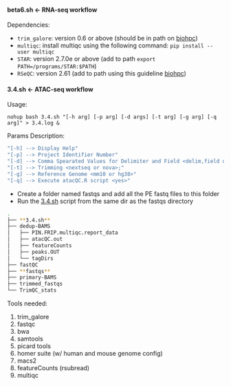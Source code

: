 
#### beta6.sh <- RNA-seq workflow
Dependencies:
  - `trim_galore`: version 0.6 or above (should be in path on [biohpc](https://biohpc.cornell.edu/lab/userguide.aspx?a=software&i=663#c))
  - `multiqc`: install multiqc using the following command:
      `pip install --user multiqc`  
  - `STAR`: version 2.7.0e or above (add to path `export PATH=/programs/STAR:$PATH`)
  - `RSeQC`: version 2.61 (add to path using this guideline [biohpc](https://biohpc.cornell.edu/lab/userguide.aspx?a=software&i=135#c))



#### 3.4.sh <- ATAC-seq workflow
Usage:

`nohup bash 3.4.sh "[-h arg] [-p arg] [-d args] [-t arg] [-g arg] [-q arg]" > 3.4.log &` 

Params Description:

```bash
"[-h] --> Display Help"
"[-p] --> Project Identifier Number"
"[-d] --> Comma Spearated Values for Delimiter and Field <delim,field or default> default: _,5 "
"[-t] --> Trimming <nextseq or nova>;"
"[-g] --> Reference Genome <mm10 or hg38>"
"[-q] --> Execute atacQC.R script <yes>"
```

- Create a folder named fastqs and add all the PE fastq files to this folder
- Run the [3.4.sh](http://3.4.sh) script from the same dir as the fastqs directory

```bash
.
├── **3.4.sh**
├── dedup-BAMS
│   ├── PIN.FRIP.multiqc.report_data
│   ├── atacQC.out
│   ├── featureCounts
│   ├── peaks.OUT
│   └── tagDirs
├── fastQC
├── **fastqs**
├── primary-BAMS
├── trimmed_fastqs
└── TrimQC_stats
```

Tools needed:

1. trim_galore
2. fastqc
3. bwa 
4. samtools
5. picard tools
6. homer suite (w/ human and mouse genome config)
7. macs2
8. featureCounts (rsubread)
9. multiqc